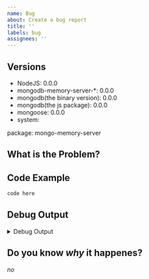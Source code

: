 ```yaml
---
name: Bug
about: Create a bug report
title: ''
labels: bug
assignees: ''
---
```


<!--
Make sure you read [Mastering-Markdown](https://guides.github.com/features/mastering-markdown/)
-->

## Versions

- NodeJS: 0.0.0
- mongodb-memory-server-*: 0.0.0 <!--"latest" is not a version-->
- mongodb(the binary version): 0.0.0 <!--Let this stay at "0", when assuming default, also see https://nodkz.github.io/mongodb-memory-server/docs/guides/mongodb-server-versions#mongodb-memory-server-core-version-table -->
- mongodb(the js package): 0.0.0 <!--Not required when having "mongoose" set-->
- mongoose: 0.0.0 <!--Remove this if not used-->
- system: <!--One of: Windows, MacOS, Linux (with distro and distro version)-->

package: mongo-memory-server <!--State the package you are using-->
<!--
possible are:
mongo-memory-server
mongo-memory-server-core
mongo-memory-server-global
-->

## What is the Problem?

<!--Please add an description of what the bug / problem is-->

## Code Example

```ts
code here
```

## Debug Output

<!--
In most cases the [Debug Output](https://github.com/nodkz/mongodb-memory-server#enable-debug-mode) would be helpful
Please provide the debug output in one of the following ways (the higher the more its preferred):
(replace the `<details>` section with the url, if a URL is needed)

1. Put the Debug Output in the codeblock of the `<details>` section below
2. Put it on https://gist.github.com/
3. Put it as a file inside a https://github.com/ repository (when using a reproduction repository)
4. Put it on https://pastebin.com/
-->

<details>
<summary>Debug Output</summary>
<!--The Space between the codeblock and the HTML elements are needed, otherwise they wont be processed to a codeblock-->

```txt
Put The Debugout output here
```

</details>

## Do you know *why* it happenes?

*no*
